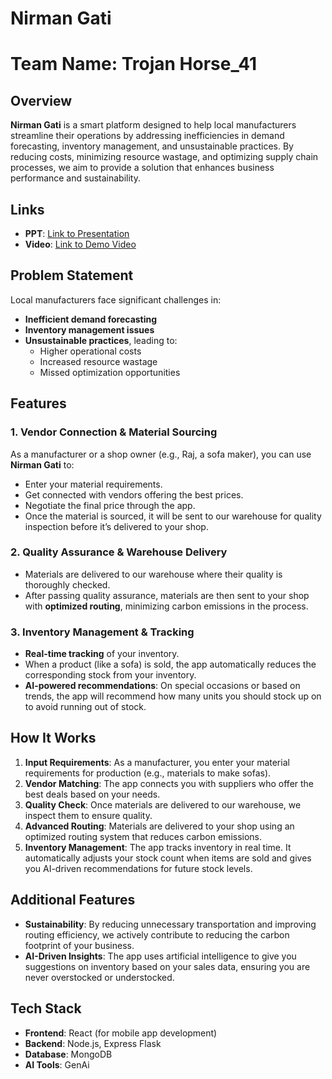 # Nirman Gati

# Team Name: Trojan Horse_41

## Overview
**Nirman Gati** is a smart platform designed to help local manufacturers streamline their operations by addressing inefficiencies in demand forecasting, inventory management, and unsustainable practices. By reducing costs, minimizing resource wastage, and optimizing supply chain processes, we aim to provide a solution that enhances business performance and sustainability.

## Links
- **PPT**: [Link to Presentation]( https://www.canva.com/design/DAGcJf6QFf4/Tgo45uLt6xjzgcWfY3ZE1g/edit)
- **Video**: [Link to Demo Video](https://drive.google.com/file/d/1cdgcmsQI5NRsL-1yPH37ez_UVR_cm81V/view?usp=sharing)


## Problem Statement
Local manufacturers face significant challenges in:
- **Inefficient demand forecasting**
- **Inventory management issues**
- **Unsustainable practices**, leading to:
  - Higher operational costs
  - Increased resource wastage
  - Missed optimization opportunities

## Features

### 1. Vendor Connection & Material Sourcing
As a manufacturer or a shop owner (e.g., Raj, a sofa maker), you can use **Nirman Gati** to:
- Enter your material requirements.
- Get connected with vendors offering the best prices.
- Negotiate the final price through the app.
- Once the material is sourced, it will be sent to our warehouse for quality inspection before it’s delivered to your shop.

### 2. Quality Assurance & Warehouse Delivery
- Materials are delivered to our warehouse where their quality is thoroughly checked.
- After passing quality assurance, materials are then sent to your shop with **optimized routing**, minimizing carbon emissions in the process.

### 3. Inventory Management & Tracking
- **Real-time tracking** of your inventory. 
- When a product (like a sofa) is sold, the app automatically reduces the corresponding stock from your inventory.
- **AI-powered recommendations**: On special occasions or based on trends, the app will recommend how many units you should stock up on to avoid running out of stock.

## How It Works

1. **Input Requirements**: As a manufacturer, you enter your material requirements for production (e.g., materials to make sofas).
2. **Vendor Matching**: The app connects you with suppliers who offer the best deals based on your needs.
3. **Quality Check**: Once materials are delivered to our warehouse, we inspect them to ensure quality.
4. **Advanced Routing**: Materials are delivered to your shop using an optimized routing system that reduces carbon emissions.
5. **Inventory Management**: The app tracks inventory in real time. It automatically adjusts your stock count when items are sold and gives you AI-driven recommendations for future stock levels.

## Additional Features
- **Sustainability**: By reducing unnecessary transportation and improving routing efficiency, we actively contribute to reducing the carbon footprint of your business.
- **AI-Driven Insights**: The app uses artificial intelligence to give you suggestions on inventory based on your sales data, ensuring you are never overstocked or understocked.



## Tech Stack
- **Frontend**: React (for mobile app development)
- **Backend**: Node.js, Express Flask
- **Database**: MongoDB
- **AI Tools**: GenAi

